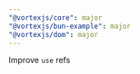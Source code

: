 ```yaml
---
"@vortexjs/core": major
"@vortexjs/bun-example": major
"@vortexjs/dom": major
---
```


Improve `use` refs
